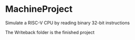 # MachineProject

Simulate a RISC-V CPU by reading binary 32-bit instructions

The Writeback folder is the finished project

